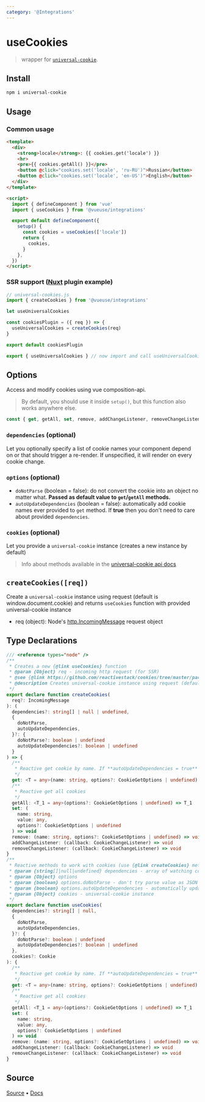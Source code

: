 ```yaml
---
category: '@Integrations'
---
```



# useCookies

> wrapper for [`universal-cookie`](https://www.npmjs.com/package/universal-cookie).

## Install 

```bash
npm i universal-cookie
```

## Usage

### Common usage

```html
<template>
  <div>
    <strong>locale</strong>: {{ cookies.get('locale') }}
    <hr>
    <pre>{{ cookies.getAll() }}</pre>
    <button @click="cookies.set('locale', 'ru-RU')">Russian</button>
    <button @click="cookies.set('locale', 'en-US')">English</button>
  </div>
</template>

<script>
  import { defineComponent } from 'vue'
  import { useCookies } from '@vueuse/integrations'

  export default defineComponent({
    setup() {
      const cookies = useCookies(['locale'])
      return {
        cookies,
      }
    },
  })
</script>
```

### SSR support ([Nuxt](https://github.com/nuxt/nuxt.js) plugin example)

```ts
// universal-cookies.js
import { createCookies } from '@vueuse/integrations'

let useUniversalCookies

const cookiesPlugin = ({ req }) => {
  useUniversalCookies = createCookies(req)
}

export default cookiesPlugin

export { useUniversalCookies } // now import and call useUniversalCookies instead of useCookies
```

## Options

Access and modify cookies using vue composition-api.

> By default, you should use it inside `setup()`, but this function also works anywhere else.

```ts
const { get, getAll, set, remove, addChangeListener, removeChangeListener } = useCookies(['cookie-name'], { doNotParse: false, autoUpdateDependencies: false })
```

### `dependencies` (optional)

Let you optionally specify a list of cookie names your component depend on or that should trigger a re-render. If unspecified, it will render on every cookie change.

### `options` (optional)

- `doNotParse` (boolean = false): do not convert the cookie into an object no matter what. **Passed as default value to `get`/`getAll` methods.**
- `autoUpdateDependencies` (boolean = false): automatically add cookie names ever provided to `get` method. If **true** then you don't need to care about provided `dependencies`.

### `cookies` (optional)

Let you provide a `universal-cookie` instance (creates a new instance by default)

> Info about methods available in the [universal-cookie api docs](https://www.npmjs.com/package/universal-cookie#api---cookies-class)

## `createCookies([req])`

Create a `universal-cookie` instance using request (default is window.document.cookie) and returns `useCookies` function with provided universal-cookie instance

- req (object): Node's [http.IncomingMessage](https://nodejs.org/api/http.html#http_class_http_incomingmessage) request object


<!--FOOTER_STARTS-->
## Type Declarations

```typescript
/// <reference types="node" />
/**
 * Creates a new {@link useCookies} function
 * @param {Object} req - incoming http request (for SSR)
 * @see {@link https://github.com/reactivestack/cookies/tree/master/packages/universal-cookie|universal-cookie}
 * @description Creates universal-cookie instance using request (default is window.document.cookie) and returns {@link useCookies} function with provided universal-cookie instance
 */
export declare function createCookies(
  req?: IncomingMessage
): (
  dependencies?: string[] | null | undefined,
  {
    doNotParse,
    autoUpdateDependencies,
  }?: {
    doNotParse?: boolean | undefined
    autoUpdateDependencies?: boolean | undefined
  }
) => {
  /**
   * Reactive get cookie by name. If **autoUpdateDependencies = true** then it will update watching dependencies
   */
  get: <T = any>(name: string, options?: CookieGetOptions | undefined) => T
  /**
   * Reactive get all cookies
   */
  getAll: <T_1 = any>(options?: CookieGetOptions | undefined) => T_1
  set: (
    name: string,
    value: any,
    options?: CookieSetOptions | undefined
  ) => void
  remove: (name: string, options?: CookieSetOptions | undefined) => void
  addChangeListener: (callback: CookieChangeListener) => void
  removeChangeListener: (callback: CookieChangeListener) => void
}
/**
 * Reactive methods to work with cookies (use {@link createCookies} method instead if you are using SSR)
 * @param {string[]|null|undefined} dependencies - array of watching cookie's names. Pass empty array if don't want to watch cookies changes.
 * @param {Object} options
 * @param {boolean} options.doNotParse - don't try parse value as JSON
 * @param {boolean} options.autoUpdateDependencies - automatically update watching dependencies
 * @param {Object} cookies - universal-cookie instance
 */
export declare function useCookies(
  dependencies?: string[] | null,
  {
    doNotParse,
    autoUpdateDependencies,
  }?: {
    doNotParse?: boolean | undefined
    autoUpdateDependencies?: boolean | undefined
  },
  cookies?: Cookie
): {
  /**
   * Reactive get cookie by name. If **autoUpdateDependencies = true** then it will update watching dependencies
   */
  get: <T = any>(name: string, options?: CookieGetOptions | undefined) => T
  /**
   * Reactive get all cookies
   */
  getAll: <T_1 = any>(options?: CookieGetOptions | undefined) => T_1
  set: (
    name: string,
    value: any,
    options?: CookieSetOptions | undefined
  ) => void
  remove: (name: string, options?: CookieSetOptions | undefined) => void
  addChangeListener: (callback: CookieChangeListener) => void
  removeChangeListener: (callback: CookieChangeListener) => void
}
```

## Source

[Source](https://github.com/antfu/vueuse/blob/master/packages/integrations/useCookies/index.ts) • [Docs](https://github.com/antfu/vueuse/blob/master/packages/integrations/useCookies/index.md)


<!--FOOTER_ENDS-->
